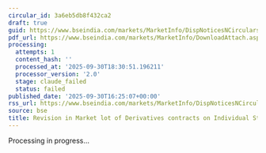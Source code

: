 ```yaml
---
circular_id: 3a6eb5db8f432ca2
draft: true
guid: https://www.bseindia.com/markets/MarketInfo/DispNoticesNCirculars.aspx?Noticeid={3E49D36A-9B20-4CD6-9887-F914EAF9ED56}&noticeno=20250930-110&dt=09/30/2025&icount=11&totcount=114&flag=0
pdf_url: https://www.bseindia.com/markets/MarketInfo/DownloadAttach.aspx?id=20250930-110&attachedId=493dc938-7387-441a-b063-ba2a750fa7a1
processing:
  attempts: 1
  content_hash: ''
  processed_at: '2025-09-30T18:30:51.196211'
  processor_version: '2.0'
  stage: claude_failed
  status: failed
published_date: '2025-09-30T16:25:07+00:00'
rss_url: https://www.bseindia.com/markets/MarketInfo/DispNoticesNCirculars.aspx?Noticeid={3E49D36A-9B20-4CD6-9887-F914EAF9ED56}&noticeno=20250930-110&dt=09/30/2025&icount=11&totcount=114&flag=0
source: bse
title: Revision in Market lot of Derivatives contracts on Individual Stocks & Index
---
```


Processing in progress...